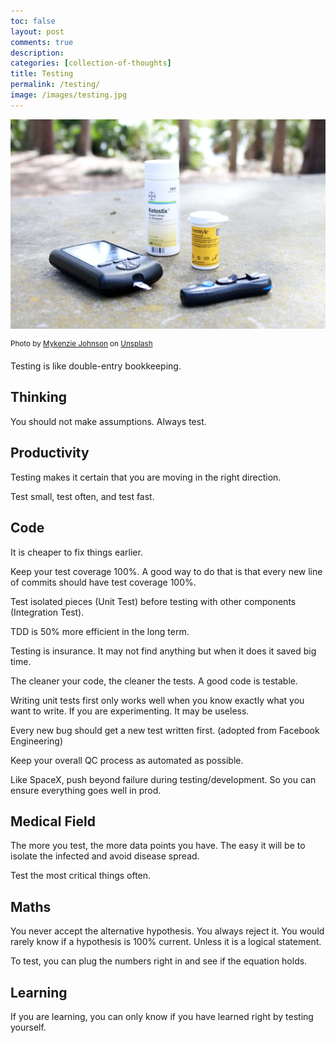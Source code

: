 ```yaml
---
toc: false
layout: post
comments: true
description:
categories: [collection-of-thoughts]
title: Testing
permalink: /testing/
image: /images/testing.jpg
---
```

![](/images/testing.jpg)

<sup style="user-select: auto;">Photo by <a href="https://unsplash.com/@mykjohnson?utm_source=unsplash&amp;utm_medium=referral&amp;utm_content=creditCopyText" style="user-select: auto;">Mykenzie Johnson</a> on <a href="https://unsplash.com/s/photos/testing?utm_source=unsplash&amp;utm_medium=referral&amp;utm_content=creditCopyText" style="user-select: auto;">Unsplash</a></sup>

Testing is like double-entry bookkeeping.

## Thinking
You should not make assumptions. Always test. 

## Productivity 
Testing makes it certain that you are moving in the right direction.

Test small, test often, and test fast. 

## Code

It is cheaper to fix things earlier.

Keep your test coverage 100%. A good way to do that is that every new line of commits should have test coverage 100%.

Test isolated pieces (Unit Test) before testing with other components (Integration Test).

TDD is 50% more efficient in the long term.

Testing is insurance. It may not find anything but when it does it saved big time.

The cleaner your code, the cleaner the tests. A good code is testable.

Writing unit tests first only works well when you know exactly what you want to write. If you are experimenting. It may be useless.

Every new bug should get a new test written first. (adopted from Facebook Engineering)  

Keep your overall QC process as automated as possible.

Like SpaceX, push beyond failure during testing/development. So you can ensure everything goes well in prod.

## Medical Field
The more you test, the more data points you have. The easy it will be to isolate the infected and avoid disease spread.

Test the most critical things often.

## Maths

You never accept the alternative hypothesis. You always reject it. You would rarely know if a hypothesis is 100% current. Unless it is a logical statement.

To test, you can plug the numbers right in and see if the equation holds.

## Learning

If you are learning, you can only know if you have learned right by testing yourself.
